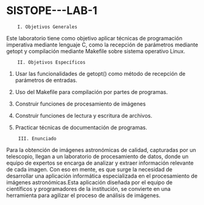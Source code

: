 # SISTOPE---LAB-1

        I. Objetivos Generales
Este laboratorio tiene como objetivo aplicar técnicas de programación imperativa mediante lenguaje C, como la recepción de parámetros mediante getopt y compilación mediante Makefile sobre sistema operativo Linux. 

        II. Objetivos Específicos 
1. Usar las funcionalidades de getopt() como método de recepción de parámetros de entradas.
2. Uso del Makefile para compilación por partes de programas.
3. Construir funciones de procesamiento de imágenes
4. Construir funciones de lectura y escritura de archivos.
5. Practicar técnicas de documentación de programas.

        III. Enunciado
Para la obtención de imágenes astronómicas de calidad, capturadas por un telescopio, llegan a un laboratorio de procesamiento de datos, donde un equipo de expertos se encarga de analizar y extraer información relevante de cada imagen. Con eso en mente, es que surge la necesidad de desarrollar una aplicación informática especializada en el procesamiento de imágenes astronómicas.Esta aplicación diseñada por el equipo de científicos y programadores de la institución, se convierte en una herramienta para agilizar el proceso de análisis de imágenes.
